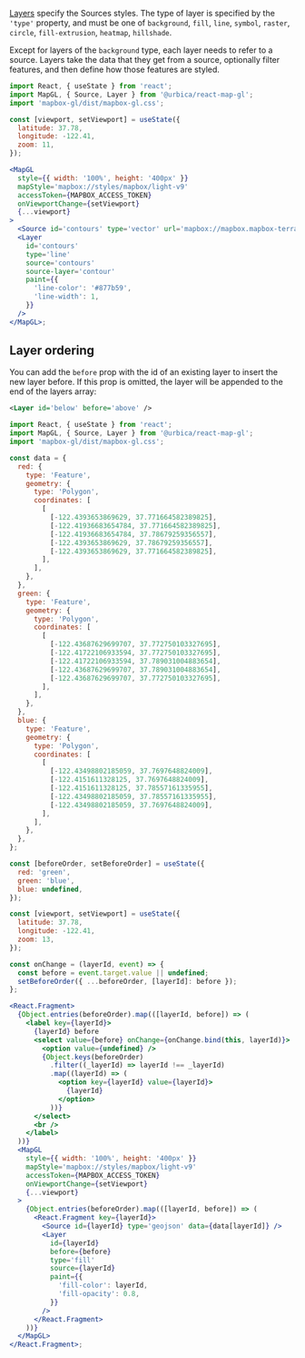 [Layers](https://docs.mapbox.com/mapbox-gl-js/style-spec/#layers) specify the Sources styles. The type of layer is specified by the `'type'` property, and must be one of `background`, `fill`, `line`, `symbol`, `raster`, `circle`, `fill-extrusion`, `heatmap`, `hillshade`.

Except for layers of the `background` type, each layer needs to refer to a source. Layers take the data that they get from a source, optionally filter features, and then define how those features are styled.

```jsx
import React, { useState } from 'react';
import MapGL, { Source, Layer } from '@urbica/react-map-gl';
import 'mapbox-gl/dist/mapbox-gl.css';

const [viewport, setViewport] = useState({
  latitude: 37.78,
  longitude: -122.41,
  zoom: 11,
});

<MapGL
  style={{ width: '100%', height: '400px' }}
  mapStyle='mapbox://styles/mapbox/light-v9'
  accessToken={MAPBOX_ACCESS_TOKEN}
  onViewportChange={setViewport}
  {...viewport}
>
  <Source id='contours' type='vector' url='mapbox://mapbox.mapbox-terrain-v2' />
  <Layer
    id='contours'
    type='line'
    source='contours'
    source-layer='contour'
    paint={{
      'line-color': '#877b59',
      'line-width': 1,
    }}
  />
</MapGL>;
```

## Layer ordering

You can add the `before` prop with the id of an existing layer to insert the new layer before. If this prop is omitted, the layer will be appended to the end of the layers array:

```xml
<Layer id='below' before='above' />
```

```jsx
import React, { useState } from 'react';
import MapGL, { Source, Layer } from '@urbica/react-map-gl';
import 'mapbox-gl/dist/mapbox-gl.css';

const data = {
  red: {
    type: 'Feature',
    geometry: {
      type: 'Polygon',
      coordinates: [
        [
          [-122.4393653869629, 37.771664582389825],
          [-122.41936683654784, 37.771664582389825],
          [-122.41936683654784, 37.78679259356557],
          [-122.4393653869629, 37.78679259356557],
          [-122.4393653869629, 37.771664582389825],
        ],
      ],
    },
  },
  green: {
    type: 'Feature',
    geometry: {
      type: 'Polygon',
      coordinates: [
        [
          [-122.43687629699707, 37.772750103327695],
          [-122.41722106933594, 37.772750103327695],
          [-122.41722106933594, 37.789031004883654],
          [-122.43687629699707, 37.789031004883654],
          [-122.43687629699707, 37.772750103327695],
        ],
      ],
    },
  },
  blue: {
    type: 'Feature',
    geometry: {
      type: 'Polygon',
      coordinates: [
        [
          [-122.43498802185059, 37.7697648824009],
          [-122.4151611328125, 37.7697648824009],
          [-122.4151611328125, 37.78557161335955],
          [-122.43498802185059, 37.78557161335955],
          [-122.43498802185059, 37.7697648824009],
        ],
      ],
    },
  },
};

const [beforeOrder, setBeforeOrder] = useState({
  red: 'green',
  green: 'blue',
  blue: undefined,
});

const [viewport, setViewport] = useState({
  latitude: 37.78,
  longitude: -122.41,
  zoom: 13,
});

const onChange = (layerId, event) => {
  const before = event.target.value || undefined;
  setBeforeOrder({ ...beforeOrder, [layerId]: before });
};

<React.Fragment>
  {Object.entries(beforeOrder).map(([layerId, before]) => (
    <label key={layerId}>
      {layerId} before
      <select value={before} onChange={onChange.bind(this, layerId)}>
        <option value={undefined} />
        {Object.keys(beforeOrder)
          .filter((_layerId) => layerId !== _layerId)
          .map((layerId) => (
            <option key={layerId} value={layerId}>
              {layerId}
            </option>
          ))}
      </select>
      <br />
    </label>
  ))}
  <MapGL
    style={{ width: '100%', height: '400px' }}
    mapStyle='mapbox://styles/mapbox/light-v9'
    accessToken={MAPBOX_ACCESS_TOKEN}
    onViewportChange={setViewport}
    {...viewport}
  >
    {Object.entries(beforeOrder).map(([layerId, before]) => (
      <React.Fragment key={layerId}>
        <Source id={layerId} type='geojson' data={data[layerId]} />
        <Layer
          id={layerId}
          before={before}
          type='fill'
          source={layerId}
          paint={{
            'fill-color': layerId,
            'fill-opacity': 0.8,
          }}
        />
      </React.Fragment>
    ))}
  </MapGL>
</React.Fragment>;
```
